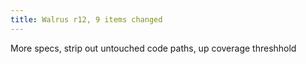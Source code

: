 ```yaml
---
title: Walrus r12, 9 items changed
---
```


More specs, strip out untouched code paths, up coverage threshhold
